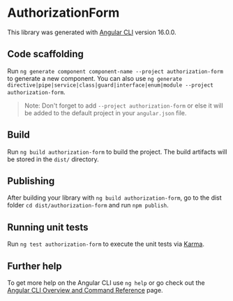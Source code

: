 # AuthorizationForm

This library was generated with [Angular CLI](https://github.com/angular/angular-cli) version 16.0.0.

## Code scaffolding

Run `ng generate component component-name --project authorization-form` to generate a new component. You can also use `ng generate directive|pipe|service|class|guard|interface|enum|module --project authorization-form`.
> Note: Don't forget to add `--project authorization-form` or else it will be added to the default project in your `angular.json` file. 

## Build

Run `ng build authorization-form` to build the project. The build artifacts will be stored in the `dist/` directory.

## Publishing

After building your library with `ng build authorization-form`, go to the dist folder `cd dist/authorization-form` and run `npm publish`.

## Running unit tests

Run `ng test authorization-form` to execute the unit tests via [Karma](https://karma-runner.github.io).

## Further help

To get more help on the Angular CLI use `ng help` or go check out the [Angular CLI Overview and Command Reference](https://angular.io/cli) page.
